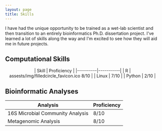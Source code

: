```yaml
---
layout: page
title: Skills
---
```


I have had the unique opportunity to be trained as a wet-lab scientist and then transition to an entirely bioinformatics Ph.D. dissertation project. I've learned a lot of skills along the way and I'm excited to see how they will aid me in future projects.

## Computational Skills
<p style="text-align: center;">
| Skill | Proficiency |
|----------|-----------|
| R | assests/img/filledcircle_favicon.ico 8/10 |
| Linux | 7/10 |
| Python | 2/10 |
</p>

## Bioinformatic Analyses

| Analysis  | Proficiency |
|-----------|------------|
| 16S Microbial Community Analysis  | 8/10 |
| Metagenomic Analysis  | 8/10|

